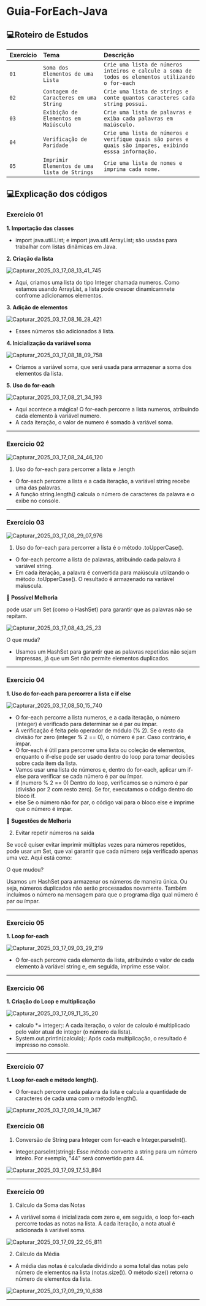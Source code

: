 # Guia-ForEach-Java


## 💻Roteiro de Estudos
| Exercício | Tema  | Descrição |
| :---------------- | :--------- | :--------- |
| `01` | `Soma dos Elementos de uma Lista` | `Crie uma lista de números inteiros e calcule a soma de todos os elementos utilizando o for-each` |]
| `02` | `Contagem de Caracteres em uma String` | `Crie uma lista de strings e conte quantos caracteres cada string possui.` |
| `03` | `Exibição de Elementos em Maiúsculo` | `Crie uma lista de palavras e exiba cada palavras em maiúsculo.` |
| `04` | `Verificação de Paridade` | `Crie uma lista de números e verifique quais são pares e quais são ímpares, exibindo esssa informação.` |
| `05` | `Imprimir Elementos de uma lista de Strings` | `Crie uma lista de nomes e imprima cada nome.` |


## 💻Explicação dos códigos


### Exercício 01
**1. Importação das classes**

- import java.util.List; e import java.util.ArrayList; são usadas para trabalhar com listas dinâmicas em Java.

**2. Criação da lista**

![Capturar_2025_03_17_08_13_41_745](https://github.com/user-attachments/assets/02adc90a-3db7-4783-8ccc-1a7019a52baf)

- Aqui, criamos uma lista do tipo Integer chamada numeros. Como estamos usando ArrayList, a lista pode crescer dinamicamnete confrome adicionamos elementos.

**3. Adição de elementos**

![Capturar_2025_03_17_08_16_28_421](https://github.com/user-attachments/assets/06da9737-22e9-4978-8e77-65fc9e91cf12)

- Esses números são adicionados á lista.

**4. Inicialização da variável soma**

![Capturar_2025_03_17_08_18_09_758](https://github.com/user-attachments/assets/ecaf8130-e794-41cd-ab7c-f7235c2f5124)

- Criamos a variável soma, que será usada para armazenar a soma dos elementos da lista.

**5. Uso do for-each**

![Capturar_2025_03_17_08_21_34_193](https://github.com/user-attachments/assets/fa030e9c-14fa-408c-b72d-b76822aca271)

- Aqui acontece a mágica! O for-each percorre a lista numeros, atribuindo cada elemento à variável numero.
- A cada iteração, o valor de numero é somado à variável soma.

-------------------------------------------------------------------------------------------------------------------

### Exercício 02

![Capturar_2025_03_17_08_24_46_120](https://github.com/user-attachments/assets/07f697a5-320e-47a4-bfff-be0c6eb0e92e)

1. Uso do for-each para percorrer a lista e .length
- O for-each percorre a lista e a cada iteração, a variável string recebe uma das palavras.
-  A função string.length() calcula o número de caracteres da palavra e o exibe no console.

-----------------------------------------------------------------------------------------------------------------------

### Exercício 03

![Capturar_2025_03_17_08_29_07_976](https://github.com/user-attachments/assets/f1350019-bba6-4ffc-9994-55560183e421)

1. Uso do for-each para percorrer a lista é o método .toUpperCase().
- O for-each percorre a lista de palavras, atribuindo cada palavra á variável string.
- Em cada iteração, a palavra é convertida para maiúscula utilizando o método .toUpperCase(). O resultado é armazenado na variável maiuscula.

**🔧 Possível Melhoria**

pode usar um Set (como o HashSet) para garantir que as palavras não se repitam.

![Capturar_2025_03_17_08_43_25_23](https://github.com/user-attachments/assets/a16d175e-7c63-4e79-bfe4-0b04a47aef17)

O que muda?
- Usamos um HashSet para garantir que as palavras repetidas não sejam impressas, já que um Set não permite elementos duplicados.
-----------------------------------------------------------------------------------------------------------------------


### Exercício 04

**1. Uso do for-each para percorrer a lista e if else**

![Capturar_2025_03_17_08_50_15_740](https://github.com/user-attachments/assets/83daac09-14e7-4155-b9d1-ba3b20c8099b)

- O for-each percorre a lista numeros, e a cada iteração, o número (integer) é verificado para determinar se é par ou ímpar.
- A verificação é feita pelo operador de módulo (% 2). Se o resto da divisão for zero (integer % 2 == 0), o número é par. Caso contrário, é ímpar.
- O for-each é útil para percorrer uma lista ou coleção de elementos, enquanto o if-else pode ser usado dentro do loop para tomar decisões sobre cada item da lista.
- Vamos usar uma lista de números e, dentro do for-each, aplicar um if-else para verificar se cada número é par ou ímpar.
- if (numero % 2 == 0)
Dentro do loop, verificamos se o número é par (divisão por 2 com resto zero). Se for, executamos o código dentro do bloco if.
- else
Se o número não for par, o código vai para o bloco else e imprime que o número é ímpar.

**🔧 Sugestões de Melhoria**

2. Evitar repetir números na saída

Se você quiser evitar imprimir múltiplas vezes para números repetidos, pode usar um Set, que vai garantir que cada número seja verificado apenas uma vez. Aqui está como:

O que mudou?

Usamos um HashSet para armazenar os números de maneira única. Ou seja, números duplicados não serão processados novamente.
Também incluímos o número na mensagem para que o programa diga qual número é par ou ímpar.


-----------------------------------------------------------------------------------------------------------------------

### Exercício 05

**1. Loop for-each**

![Capturar_2025_03_17_09_03_29_219](https://github.com/user-attachments/assets/2ff347d9-1065-49b7-a507-d4f89234d866)

   
- O for-each percorre cada elemento da lista, atribuindo o valor de cada elemento à variável string e, em seguida, imprime esse valor.

-----------------------------------------------------------------------------------------------------------------------

### Exercício 06

**1. Criação do Loop e multiplicação**

![Capturar_2025_03_17_09_11_35_20](https://github.com/user-attachments/assets/97ebbd82-f0be-4eb7-ad07-055aa03a3495)

- calculo *= integer;: A cada iteração, o valor de calculo é multiplicado pelo valor atual de integer (o número da lista).
- System.out.println(calculo);: Após cada multiplicação, o resultado é impresso no console.

-----------------------------------------------------------------------------------------------------------------------

### Exercício 07

**1. Loop for-each e método length().**

- O for-each percorre cada palavra da lista e calcula a quantidade de caracteres de cada uma com o método length().

![Capturar_2025_03_17_09_14_19_367](https://github.com/user-attachments/assets/0aec3d1e-1e78-421c-a5ca-d3f3c3317b73)


### Exercício 08

1. Conversão de String para Integer com for-each e Integer.parseInt().
- Integer.parseInt(string): Esse método converte a string para um número inteiro. Por exemplo, "44" será convertido para 44.

![Capturar_2025_03_17_09_17_53_894](https://github.com/user-attachments/assets/80626c1d-ec03-42c2-aff7-a5ada43b79f5)

-----------------------------------------------------------------------------------------------------------------------


### Exercício 09

1. Cálculo da Soma das Notas
- A variável soma é inicializada com zero e, em seguida, o loop for-each percorre todas as notas na lista. A cada iteração, a nota atual é adicionada à variável soma.

![Capturar_2025_03_17_09_22_05_811](https://github.com/user-attachments/assets/b01de9f7-2eaa-4a29-87be-c374f777cf5b)


2. Cálculo da Média
- A média das notas é calculada dividindo a soma total das notas pelo número de elementos na lista (notas.size()). O método size() retorna o número de elementos da lista.

![Capturar_2025_03_17_09_29_10_638](https://github.com/user-attachments/assets/a5da5cf4-d960-41f4-8f54-500fb616c399)

-----------------------------------------------------------------------------------------------------------------------


